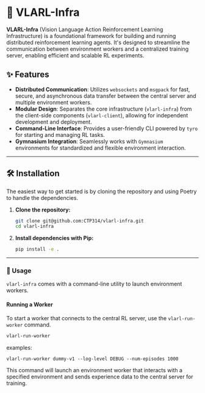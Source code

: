# 🚀 VLARL-Infra

**VLARL-Infra** (Vision Language Action Reinforcement Learning Infrastructure) is a foundational framework for building and running distributed reinforcement learning agents. It's designed to streamline the communication between environment workers and a centralized training server, enabling efficient and scalable RL experiments.

## ✨ Features

  * **Distributed Communication**: Utilizes `websockets` and `msgpack` for fast, secure, and asynchronous data transfer between the central server and multiple environment workers.
  * **Modular Design**: Separates the core infrastructure (`vlarl-infra`) from the client-side components (`vlarl-client`), allowing for independent development and deployment.
  * **Command-Line Interface**: Provides a user-friendly CLI powered by `tyro` for starting and managing RL tasks.
  * **Gymnasium Integration**: Seamlessly works with `Gymnasium` environments for standardized and flexible environment interaction.

-----

## 🛠️ Installation

The easiest way to get started is by cloning the repository and using Poetry to handle the dependencies.

1.  **Clone the repository:**

    ```bash
    git clone git@github.com:CTP314/vlarl-infra.git
    cd vlarl-infra
    ```

2.  **Install dependencies with Pip:**

    ```bash
    pip install -e .
    ```

-----

### 🚀 Usage

`vlarl-infra` comes with a command-line utility to launch environment workers.

#### Running a Worker

To start a worker that connects to the central RL server, use the `vlarl-run-worker` command.

```bash
vlarl-run-worker
```

examples:

```
vlarl-run-worker dummy-v1 --log-level DEBUG --num-episodes 1000
```

This command will launch an environment worker that interacts with a specified environment and sends experience data to the central server for training.